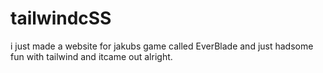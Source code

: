 # tailwindcSS

i just made a website for jakubs game called EverBlade and just hadsome fun with tailwind and itcame out alright.
